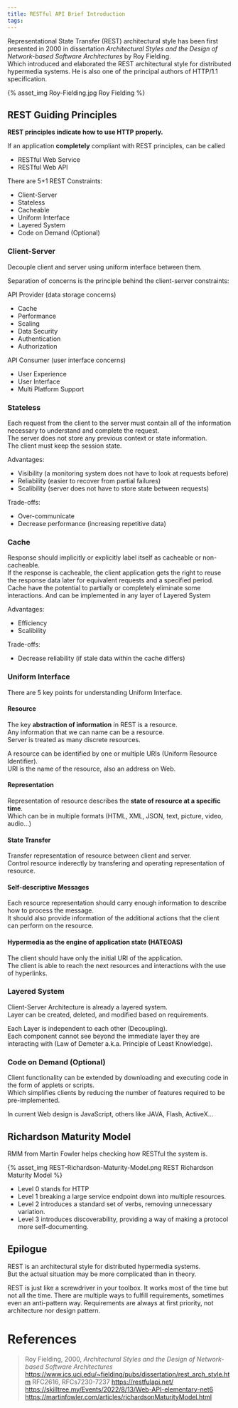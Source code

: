 ```yaml
---
title: RESTful API Brief Introduction
tags:
---
```


Representational State Transfer (REST) architectural style has been first presented in 2000 in dissertation *Architectural Styles and the Design of Network-based Software Architectures* by Roy Fielding.\
Which introduced and elaborated the REST architectural style for distributed hypermedia systems.
He is also one of the principal authors of HTTP/1.1 specification.

{% asset_img Roy-Fielding.jpg Roy Fielding %}

<!-- more -->

## REST Guiding Principles

**REST principles indicate how to use HTTP properly.**

If an application **completely** compliant with REST principles, can be called
+ RESTful Web Service
+ RESTful Web API

There are 5+1 REST Constraints:
+ Client-Server
+ Stateless
+ Cacheable
+ Uniform Interface
+ Layered System
+ Code on Demand (Optional)

### Client-Server
Decouple client and server using uniform interface between them.

Separation of concerns is the principle behind the client-server constraints:

API Provider (data storage concerns)
+ Cache
+ Performance
+ Scaling
+ Data Security
+ Authentication
+ Authorization

API Consumer (user interface concerns)
+ User Experience
+ User Interface
+ Multi Platform Support

### Stateless
Each request from the client to the server must contain all of the information necessary to understand and complete the request.\
The server does not store any previous context or state information.\
The client must keep the session state.

Advantages:
+ Visibility (a monitoring system does not have to look at requests before)
+ Reliability (easier to recover from partial failures)
+ Scalibility (server does not have to store state between requests)

Trade-offs:
+ Over-communicate
+ Decrease performance (increasing repetitive data)

### Cache
Response should implicitly or explicitly label itself as cacheable or non-cacheable.\
If the response is cacheable, the client application gets the right to reuse the response data later for equivalent requests and a specified period.\
Cache have the potential to partially or completely eliminate some interactions. And can be implemented in any layer of Layered System

Advantages:
+ Efficiency
+ Scalibility

Trade-offs:
+ Decrease reliability (if stale data within the cache differs)

### Uniform Interface
There are 5 key points for understanding Uniform Interface.

#### Resource
The key **abstraction of information** in REST is a resource.\
Any information that we can name can be a resource.\
Server is treated as many discrete resources.

A resource can be identified by one or multiple URIs (Uniform Resource Identifier).\
URI is the name of the resource, also an address on Web.

#### Representation
Representation of resource describes the **state of resource at a specific time**.\
Which can be in multiple formats (HTML, XML, JSON, text, picture, video, audio...)

#### State Transfer
Transfer representation of resource between client and server.\
Control resource inderectly by transfering and operating representation of resource.

#### Self-descriptive Messages
Each resource representation should carry enough information to describe how to process the message.\
It should also provide information of the additional actions that the client can perform on the resource.

#### Hypermedia as the engine of application state (HATEOAS)
The client should have only the initial URI of the application.\
The client is able to reach the next resources and interactions with the use of hyperlinks.


### Layered System
Client-Server Architecture is already a layered system.\
Layer can be created, deleted, and modified based on requirements.

Each Layer is independent to each other (Decoupling).\
Each component cannot see beyond the immediate layer they are interacting with (Law of Demeter a.k.a. Principle of Least Knowledge).

### Code on Demand (Optional)
Client functionality can be extended by downloading and executing code in the form of applets or scripts.\
Which simplifies clients by reducing the number of features required to be pre-implemented.

In current Web design is JavaScript, others like JAVA, Flash, ActiveX...

## Richardson Maturity Model
RMM from Martin Fowler helps checking how RESTful the system is.

{% asset_img REST-Richardson-Maturity-Model.png REST Richardson Maturity Model %}

+ Level 0 stands for HTTP
+ Level 1 breaking a large service endpoint down into multiple resources.
+ Level 2 introduces a standard set of verbs, removing unnecessary variation.
+ Level 3 introduces discoverability, providing a way of making a protocol more self-documenting.

## Epilogue

REST is an architectural style for distributed hypermedia systems.\
But the actual situation may be more complicated than in theory.

REST is just like a screwdriver in your toolbox. It works most of the time but not all the time.
There are multiple ways to fulfill requirements, sometimes even an anti-pattern way.
Requirements are always at first priority, not architecture nor design pattern.

# References

> Roy Fielding, 2000, *Architectural Styles and the Design of Network-based Software Architectures*
> https://www.ics.uci.edu/~fielding/pubs/dissertation/rest_arch_style.htm
> RFC2616, RFCs7230-7237
> https://restfulapi.net/
> https://skilltree.my/Events/2022/8/13/Web-API-elementary-net6
> https://martinfowler.com/articles/richardsonMaturityModel.html
